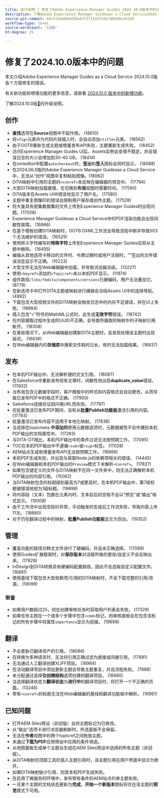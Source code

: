 ```yaml
---
title: 发行说明 | 修复了Adobe Experience Manager Guides 2024.10.0版本中的问题
description: 了解Adobe Experience Manager Guidesas a Cloud Service2024.10.0版本中的错误修复。
source-git-commit: 64c5318a064d28a42f3f11d2fe5b7d8548e341d8
workflow-type: tm+mt
source-wordcount: '1166'
ht-degree: 2%

---
```


# 修复了2024.10.0版本中的问题

本文介绍Adobe Experience Manager Guides as a Cloud Service 2024.10.0版各个方面修复的错误。

有关新功能和增强功能的更多信息，请查看 [2024.10.0 版本中的新增功能](whats-new-2024-10-0.md)。

了解2024.10.0版[&#128279;](upgrade-instructions-2024-10-0.md)的升级说明。


## 创作

- **查找**&#x200B;选项在&#x200B;**Source**&#x200B;视图中不起作用。 (18610)
- 将`<fig>`元素作为代码片段插入时，会自动添加`<title>`元素。 (18562)
- 由于OOTB重新生成主题或增量发布API失败，主题重新生成失败。 (18452)
- 访问Experience Manager Guides UI后，Assets实例会变得不稳定，并且错误日志的大小会增加到30-40 GB。 (18414)
- 在xmleditor中配置`autocheckout`时，**签出**&#x200B;和&#x200B;**签入**&#x200B;图标会同时显示。 (18088)
- 在2024.06.0版的Adobe Experience Manager Guidesas a Cloud Service中，无法从“创作”视图中复制粘贴图像。(18062)
- DITA映射中引用的主题的`<conref>`未反映在编辑器的预览中。 (17794)
- 大型DITA映射加载缓慢，在切换到&#x200B;**布局**&#x200B;视图时需要时间。 (17590)
- DITA版本在Assets UI中错误地显示了用户名。 (17580)
- 主题中重复图像ID的错误会限制用户保存或创作主题。 (17528)
- 将大量具有密集数据集的文件上传到Experience Manager Guides时出现问题。(17008)
- Experience Manager Guidesas a Cloud Service中的PDF渲染功能会出现间歇性故障。 (16966)
- 在基于模板创建DITA映射时，OOTB DXML工作流会导致流程中断并导致503个无法维护的错误。 (16529)
- 使用转义字符编写的&#x200B;**特殊字符**&#x200B;上传到Experience Manager Guides后将从主题中删除。 (16495)
- 编辑从其他选项卡移动的文件时、令牌过期时或用户注销时，“”签出的文件错误消息显示不正确。 (15223)
- 大型文件无法在Web编辑器中加载，并导致浏览器冻结。 (13227)
- 使用`<keyref>`添加的`<Topicref>`未以本机PDF显示。 (11974)
- 组件路径`/libs/fmdita/components/versions`已硬编码，用户无法叠加它。 (8779)
- 在新选项卡中打开DITA主题或映射进行编辑会冻结Assets UI中的选择导航。 (4992)
- 下载包含大型视频文件的DITA映射会触发日志中的内存不足错误，并在UI上失败。 (18884)
- 插入包含“&lt;”符号的MathML公式时，会生成&#x200B;**无效字符**&#x200B;错误。 (18742)
- 在内容摄取过程中生成的UUID不正确，会导致所摄取的映射中的子映射引用断开。 (18308)
- 在某些情况下，从Web编辑器创建新DITA主题时，会发现处理该主题时出现延迟。 (16836)
- 在Web编辑器内的&#x200B;**存储库**&#x200B;中搜索文件耗时过长，有时无法加载结果。 (16837)

## 发布

- 在本机PDF输出中，无法解析键的交叉引用。 (18087)
- 在Salesforce中重新发布现有文章时，间歇性地出现&#x200B;**duplicate_value**&#x200B;错误。 (17932)
- 当布局包含元数据字段时，客户模板中的样式和内容格式会自动更改，从而导致已发布PDF中的格式不正确。 (17900)
- Salesforce连接验证因闪电URL而失败。 (17797)
- 在批量激活已发布PDF期间，没有从&#x200B;**批量Publish功能板**&#x200B;激活引用的内容。 (17793)
- 批量激活已发布内容不适用于本地化映射。 (17638)
- 当选择在topicmeta **中添加的**&#x200B;使用元数据选项时，元数据属性不会传播到本机PDF输出的文档属性中。 (17283)
- 与DITA-OT相比，本机PDF输出中的条件过滤无法按预期工作。 (17095)
- TOC在本机PDF输出中不遵循`<sub>`或`<sup>`标签。 (17028)
- AEM站点生成和增量发布API无法按预期工作。 (16666)
- 本机PDF生成失败，并出现与获取Node.js的依赖项相关的错误。 (14445)
- 在Web编辑器和本机PDF输出的`Preview`模式下未解析`<Conref>`。 (17827)
- 如果包含键定义的文件与DITA映射不在同一文件夹中，则无法正确解析本机PDF输出的内容引用。 (15062)
- 当DITA映射包含的标题级别最高为7或更高时，在本机PDF输出中，第7级标题被错误地视为1级标题。 (19698)
- 将内容段（文本）包裹在元素内时，文本前后的空格不会以“预览”或“输出”格式显示。 (19308)
- 由于工作流中出现空指针异常，手动触发的生成后工作流失败，导致内容上传11次。 (18880)
- 对于仍在翻译过程中的映射，**批量Publish功能板**&#x200B;显示为空白。 (19352)


## 管理

- 覆盖功能的路径对韩文文件进行了硬编码，并且未正确选择。 (17089)
- 使用Guides扩展框架时，对&#x200B;**保存版本**&#x200B;对话框所做的更改/自定义不会反映出来。 (17828)
- InDesign到DITA转换具有硬编码配置路径，因此不会选取自定义配置文件。 (16891)
- 使用基线下载包含大型依赖项/引用的DITA映射时，不会下载完整的引用/资源。 (19099)


### 审查

- 如果用户数超过25，则在创建审核任务时获取用户列表会失败。 (17329)
- 如果任务主题在一个或多个步骤中包含`<cmd>`标记，则审核面板会在包含该标记的所有步骤中将属性`importance`显示为前缀。 (19699)

## 翻译

- 不会更新已翻译资产的引用。 (18086)
- 在转换为多种语言时，无法将引用正确过滤为直接或间接引用。 (17891)
- 无法通过人工翻译创建XLIFF项目。 (16964)
- 在活动翻译项目中添加更新主题会导致主题重复，并且流程失败。 (7688)
- 未分配通过选择&#x200B;**仅创建结构**&#x200B;选项创建的翻译项目。 (18980)
- 当选择翻译状态为&#x200B;**翻译状态**&#x200B;为&#x200B;**进行中**&#x200B;的翻译项目时，将打开一个不正确的页面。 (13248)
- 带有`<conref>`的标题无法在Web编辑器的基线和翻译功能板中解析。 (16961)

## 已知问题

- 打开AEM Sites预设（非旧版）会将主题标记为已修改。
- 从“输出”选项卡进行浏览器刷新时，所选面板不会保留。
- 无法在&#x200B;**作者**&#x200B;视图中的两个topicref之间拖放主题。
- 未通过&#x200B;**下载为PDF**&#x200B;应用预设中应用的条件筛选。
- 从地图面板生成单个主题会生成在AEM Sites预设中选择的所有主题（非旧版）。
- 从DITA映射的顶部工具栏插入主题引用时，该主题引用在用户界面中显示为断开。
- 如果DITA映射缺少引用，则其本机PDF生成失败。
- 在启用了微服务的环境中，发布带有条件的AEM站点的单主题失败。
- 一旦某个主题的文档状态更新为&#x200B;**完成**，**开始一个新版本**&#x200B;图标将仅在该主题的&#x200B;**预览**&#x200B;模式下可用。
